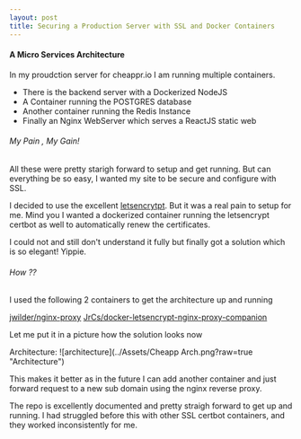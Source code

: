 ```yaml
---
layout: post
title: Securing a Production Server with SSL and Docker Containers
---
```



#### A Micro Services Architecture ####

In my proudction server for cheappr.io I am running multiple containers.
* There is the backend server with a Dockerized NodeJS
* A Container running the POSTGRES database
* Another container running the Redis Instance
* Finally an Nginx WebServer which serves a ReactJS static web

###### My Pain , My Gain!

All these were pretty starigh forward to setup and get running.
But can everything be so easy, I wanted my site to be secure and 
configure with SSL.

I decided to use the excellent [letsencrytpt](https://letsencrypt.org/).
But it was a real pain to setup for me. Mind you I wanted a dockerized 
container running the letsencrypt certbot as well to automatically renew the 
certificates.

I could not and still don't understand it fully but finally got a solution 
which is so elegant! Yippie.

###### How ??


I used the following 2 containers to get the architecture up and running

[jwilder/nginx-proxy](https://github.com/jwilder/nginx-proxy)
[JrCs/docker-letsencrypt-nginx-proxy-companion](https://github.com/JrCs/docker-letsencrypt-nginx-proxy-companion)

Let me put it in a picture how the solution looks now

Architecture: 
![architecture](../Assets/Cheapp Arch.png?raw=true "Architecture")

This makes it better as in the future I can add another container and just 
forward request to a new sub domain using the nginx reverse proxy.

The repo is excellently documented and pretty straigh forward to get up and
running.
I had struggled before this with other SSL certbot containers, and they worked
inconsistently for me.


